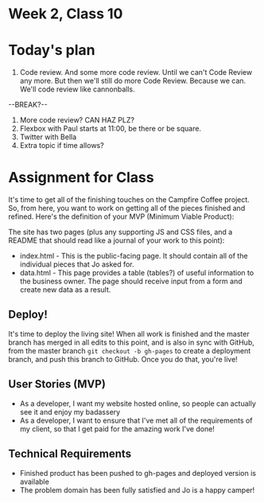 # Week 2, Class 10

# Today's plan

1. Code review. And some more code review. Until we can't Code Review any more. But then we'll still do more Code Review. Because we can. We'll code review like cannonballs.

--BREAK?--

1. More code review? CAN HAZ PLZ?
2. Flexbox with Paul starts at 11:00, be there or be square.
3. Twitter with Bella
4. Extra topic if time allows?

# Assignment for Class

It's time to get all of the finishing touches on the Campfire Coffee project. So, from here, you want to work on getting all of the pieces finished and refined. Here's the definition of your MVP (Minimum Viable Product):

The site has two pages (plus any supporting JS and CSS files, and a README that should read like a journal of your work to this point):

  * index.html - This is the public-facing page. It should contain all of the individual pieces that Jo asked for.
  * data.html - This page provides a table (tables?) of useful information to the business owner. The page should receive input from a form and create new data as a result.

## Deploy!
It's time to deploy the living site! When all work is finished and the master branch has merged in all edits to this point, and is also in sync with GitHub, from the master branch `git checkout -b gh-pages` to create a deployment branch, and push this branch to GitHub. Once you do that, you're live!

## User Stories (MVP)
 - As a developer, I want my website hosted online, so people can actually see it and enjoy my badassery
 - As a developer, I want to ensure that I've met all of the requirements of my client, so that I get paid for the amazing work I've done!

## Technical Requirements
 - Finished product has been pushed to gh-pages and deployed version is available
 - The problem domain has been fully satisfied and Jo is a happy camper!

